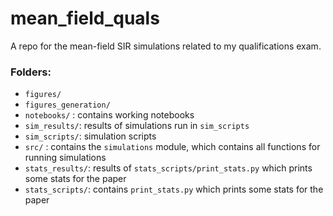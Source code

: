 # mean_field_quals
A repo for the mean-field SIR simulations related to my qualifications exam.

### Folders:
- `figures/`
- `figures_generation/`
- `notebooks/` : contains working notebooks
- `sim_results/`: results of simulations run in `sim_scripts`
- `sim_scripts/`: simulation scripts
- `src/` : contains the `simulations` module, which contains all functions for running simulations
- `stats_results/`: results of `stats_scripts/print_stats.py` which prints some stats for the paper
- `stats_scripts/`: contains `print_stats.py` which prints some stats for the paper